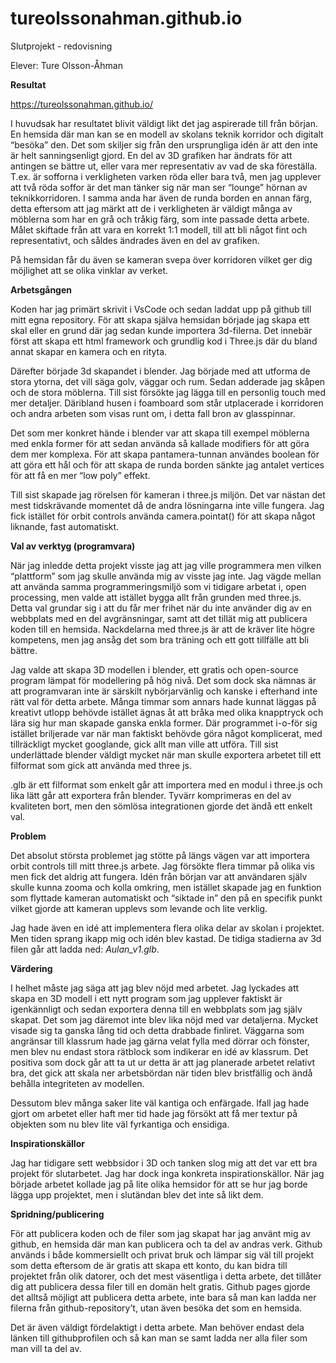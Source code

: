 # tureolssonahman.github.io
Slutprojekt - redovisning

Elever: Ture Olsson-Åhman

**Resultat**

https://tureolssonahman.github.io/

I huvudsak har resultatet blivit väldigt likt det jag aspirerade till från början. En hemsida där man kan se en modell av skolans teknik korridor och digitalt “besöka” den. Det som skiljer sig från den ursprungliga idén är att den inte är helt sanningsenligt gjord. En del av 3D grafiken har ändrats för att antingen se bättre ut, eller vara mer representativ av vad de ska föreställa. T.ex. är sofforna i verkligheten varken röda eller bara två, men jag upplever att två röda soffor är det man tänker sig när man ser “lounge” hörnan av teknikkorridoren. I samma anda har även de runda borden en annan färg, detta eftersom att jag märkt att de i verkligheten är väldigt många av möblerna som har en grå och tråkig färg, som inte passade detta arbete. Målet skiftade från att vara en korrekt 1:1 modell, till att bli något fint och representativt, och såldes ändrades även en del av grafiken.

På hemsidan får du även se kameran svepa över korridoren vilket ger dig möjlighet att se olika vinklar av verket.

**Arbetsgången** 

Koden har jag primärt skrivit i VsCode och sedan laddat upp på github till mitt egna repository. För att skapa själva hemsidan började jag skapa ett skal eller en grund där jag sedan kunde importera 3d-filerna. Det innebär först att skapa ett html framework och grundlig kod i Three.js där du bland annat skapar en kamera och en rityta.

Därefter började 3d skapandet i blender. Jag började med att utforma de stora ytorna, det vill säga golv, väggar och rum. Sedan adderade jag skåpen och de stora möblerna. Till sist försökte jag lägga till en personlig touch med mer detaljer. Däribland husen i foamboard som står utplacerade i korridoren och andra arbeten som visas runt om, i detta fall bron av glasspinnar. 

Det som mer konkret hände i blender var att skapa till exempel möblerna med enkla former för att sedan använda så kallade modifiers för att göra dem mer komplexa. För att skapa pantamera-tunnan användes boolean för att göra ett hål och för att skapa de runda borden sänkte jag antalet vertices för att få en mer “low poly” effekt.

Till sist skapade jag rörelsen för kameran i three.js miljön. Det var nästan det mest tidskrävande momentet då de andra lösningarna inte ville fungera. Jag fick istället för orbit controls använda camera.pointat() för att skapa något liknande, fast automatiskt.

**Val av verktyg (programvara)**

När jag inledde detta projekt visste jag att jag ville programmera men vilken “plattform” som jag skulle använda mig av visste jag inte. Jag vägde mellan att använda samma programmeringsmiljö som vi tidigare arbetat i, open processing, men valde att istället bygga allt från grunden med three.js. Detta val grundar sig i att du får mer frihet när du inte använder dig av en webbplats med en del avgränsningar, samt att det tillät mig att publicera koden till en hemsida. Nackdelarna med three.js är att de kräver lite högre kompetens, men jag ansåg det som bra träning och ett gott tillfälle att bli bättre.

Jag valde att skapa 3D modellen i blender, ett gratis  och open-source program lämpat för modellering på hög nivå. Det som dock ska nämnas är att programvaran inte är särskilt nybörjarvänlig och kanske i efterhand inte rätt val för detta arbete. Många timmar som annars hade kunnat läggas på kreativt utlopp behövde istället ägnas åt att bråka med olika knapptryck och lära sig hur man skapade ganska enkla former. Där programmet i-o-för sig istället briljerade var när man faktiskt behövde göra något komplicerat, med tillräckligt mycket googlande, gick allt man ville att utföra. Till sist underlättade blender väldigt mycket när man skulle exportera arbetet till ett filformat som gick att använda med three js. 

 .glb är ett filformat som enkelt går att importera med en modul i three.js och lika lätt går att exportera från blender. Tyvärr komprimeras en del av kvaliteten bort, men den sömlösa integrationen gjorde det ändå ett enkelt val.
 
**Problem**

Det absolut största problemet jag stötte på längs vägen var att importera orbit controls till mitt three.js arbete. Jag försökte flera timmar på olika vis men fick det aldrig att fungera. Idén från början var att användaren själv skulle kunna zooma och kolla omkring, men istället skapade jag en funktion som flyttade kameran automatiskt och “siktade in” den på en specifik punkt vilket gjorde att kameran upplevs som levande  och lite verklig.

Jag hade även en idé att implementera flera olika delar av skolan i projektet. Men tiden sprang ikapp mig och idén blev kastad. De tidiga stadierna av 3d filen går att ladda ned: _Aulan_v1.glb_.

**Värdering**

I helhet måste jag säga att jag blev nöjd med arbetet. Jag lyckades att skapa en 3D modell i ett nytt program som jag upplever faktiskt är igenkännligt och sedan exportera denna till en webbplats som jag själv skapat. Det som jag däremot inte blev lika nöjd med var detaljerna. Mycket visade sig ta ganska lång tid och detta drabbade finliret. Väggarna som angränsar till klassrum hade jag gärna velat fylla med dörrar och fönster, men blev nu endast stora rätblock som indikerar en idé av klassrum. Det positiva som dock går att ta ut ur detta är att jag planerade arbetet relativt bra, det gick att skala ner arbetsbördan när tiden blev bristfällig och ändå behålla integriteten av modellen. 

Dessutom blev många saker lite väl kantiga och enfärgade. Ifall jag hade gjort om arbetet eller haft mer tid hade jag försökt att få mer textur på objekten som nu blev lite väl fyrkantiga och ensidiga.

**Inspirationskällor**

Jag har tidigare sett webbsidor i 3D och tanken slog mig att det var ett bra projekt för slutarbetet. Jag har dock inga konkreta inspirationskällor. När jag började arbetet kollade jag på lite olika hemsidor för att se hur jag borde lägga upp projektet, men i slutändan blev det inte så likt dem.

**Spridning/publicering**

För att publicera koden och de filer som jag skapat har jag använt mig av github, en hemsida där man kan publicera och ta del av andras verk. Github används i både kommersiellt och privat bruk och lämpar sig väl till projekt som detta eftersom de är gratis att skapa ett konto, du kan bidra till projektet från olik datorer, och det mest väsentliga i detta arbete, det tillåter dig att publicera dessa filer till en domän helt gratis. Github pages gjorde det alltså möjligt att publicera detta arbete, inte bara så man kan ladda ner filerna från github-repository’t, utan även besöka det som en hemsida. 

Det är även väldigt fördelaktigt i detta arbete. Man behöver endast dela länken till githubprofilen och så kan man se samt ladda ner alla filer som man vill ta del av.
